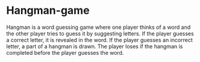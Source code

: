 # Hangman-game
 Hangman is a word guessing game where one player thinks of a word and the other player tries to guess it by suggesting letters. If the player guesses a correct letter, it is revealed in the word. If the player guesses an incorrect letter, a part of a hangman is drawn. The player loses if the hangman is completed before the player guesses the word.
